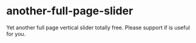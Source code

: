 # another-full-page-slider
Yet another full page vertical slider totally free. Please support if is useful for you.
